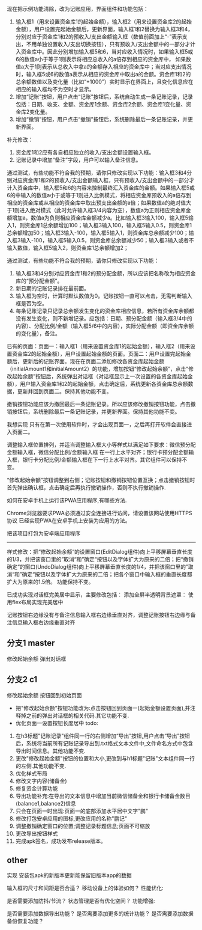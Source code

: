 现在把示例功能清除，改为记账应用，界面组件和功能包括：
1. 输入框1（用来设置资金库1的起始金额），输入框2（用来设置资金库2的起始金额），用户设置完起始金额后，更新界面，输入框1和2替换为输入框3和4，分别对应于资金库1和2的预收入/支出金额输入框（数值前面加上“-”表示支出，不用单独设置收入/支出切换按钮），只有预收入/支出金额中的一部分才计入资金库中。因此分别增加输入框5和6，当对应收入情况时，如果输入框5或6的数值a小于等于1则表示将相应总收入的a倍存到相应的资金库中，
如果数值a大于1则表示从总收入中拿a的金额存入相应的资金库中；当对应支出情况时，输入框5或6的数值a表示从相应的资金库中取出a的金额。资金库1和2的总余额数值以及变化量（比如“+1000”）实时显示在界面上，且变化信息应在相应的输入框均不为空时才显示。
2. 增加“记账”按钮，用户点击“记账”按钮后，系统自动生成一条记账记录，记录包括：日期、收支、金额、资金库1余额、资金库2余额、资金库1变化量、资金库2变化量。 
3. 增加“撤销”按钮，用户点击“撤销”按钮后，系统删除最后一条记账记录，并更新界面。


补充修改：
1. 资金库1和2应有各自相应独立的收入/支出金额设置输入框。
2. 记账记录中增加“备注”字段，用户可以输入备注信息。


通过测试，有些功能不符合我的预期，请你只修改实现以下功能：输入框3和4分别对应资金库1和2的预收入/支出金额输入框，只有预收入/支出金额中的一部分才计入资金库中，输入框5和6的内容来控制最终汇入资金库的金额。如果输入框5或6的中输入的数值a小于或等于1则进入比例模式，将相应资金库预收入的a倍存到相应的资金库或从相应的资金库中取出预支出金额的a倍；如果数值a的绝对值大于1则进入绝对模式（此时允许输入框3/4内容为空），数值a为正则相应资金库金额增加a，数值a为负则相应资金库金额减少a。比如输入框3输入100，输入框5输入1，则资金库1总余额增加100；输入框3输入100，输入框5输入0.5，则资金库1总余额增加50；输入框3输入-100，输入框5输入1，则资金库总余额减少100；输入框3输入-100，输入框5输入0.5，则资金库总余额减少50；输入框3输入或者不输入数值，输入框5输入2，则资金库1总余额增加2；

通过测试，有些功能不符合我的预期，请你只修改实现以下功能：
1. 输入框3和4分别对应资金库1和2的预分配金额，所以应该把名称改为相应资金库的“预分配金额”。
2. 新日期的记账记录排在最前面。
3. 输入框为空时，计算时默认数值为0。记账按钮一直可以点击，无需判断输入框是否为空。
4. 每条记账记录只记录总余额发生变化的资金库相应信息，若所有资金库余额都没有发生变化，则不新增记录。应包括：日期、预分配金额（输入框3/4中的内容）、分配比例/金额（输入框5/6中的内容），实际分配金额（即资金库余额的变化量），备注。


已有的页面：页面一：输入框1（用来设置资金库1的起始金额），输入框2（用来设置资金库2的起始金额），用户设置起始金额的页面。页面二：用户设置完起始金额后，更新后的记账界面。现在在页面二添加修改各资金库起始金额（initialAmount1和initialAmount2）的功能，增加按钮“修改起始余额”，点击“修改起始余额”按钮后，系统弹出对话框（对话框显示上一次设置的各资金库起始金额），用户输入资金库1和2的起始金额，点击确定后，系统更新各资金库总余额数据，更新并回到页面二。保持其他功能不变。

撤销按钮功能应该为撤回最后一条记账记录。所以应该修改撤销按钮功能，点击撤销按钮后，系统删除最后一条记账记录，并更新界面。保持其他功能不变。

我想实现 只有在第一次使用软件时，才会出现页面一，之后再打开软件会直接进入页面二。

调整输入框位置排列，并适当调整输入框大小等样式以满足如下要求：微信预分配金额输入框，微信分配比例/金额输入框 在一行上水平对齐；银行卡预分配金额输入框，银行卡分配比例/金额输入框在下一行上水平对齐。其它组件可以保持不变。

“修改起始余额”按钮调整到右侧；记账按钮和撤销按钮位置互换；点击撤销按钮时首先弹出确认框，点击确定后再执行撤销操作，否则不执行撤销操作.

如何在安卓手机上运行该PWA应用程序,有哪些方法.

Chrome浏览器要求PWA必须通过安全连接进行访问，请设置该网站使用HTTPS协议
已经实现PWA在安卓手机上安装为应用的方法。

把该项目打包为安卓端应用程序

-----------------
样式修改：把“修改起始余额“的设置窗口(EditDialog组件)向上平移屏幕垂直长度的1/3，并把该窗口里的”取消“和”确定“按钮以及字体扩大为原来的二倍；把“撤销确定“的窗口(UndoDialog组件)向上平移屏幕垂直长度的1/4，并把该窗口里的”取消“和”确定“按钮以及字体扩大为原来的二倍；把各个窗口中输入框的垂直长度都扩大为原来的1.5倍。 功能保持不变。
<!-- 在顶部标题“记账”的下面居中显示小号文字”Chi“  -->
已成功实现对话框完美居中显示，主要修改包括：
添加全屏半透明背景遮罩：
使用flex布局实现完美居中



记账按钮右边缘没有与备注信息输入框右边缘垂直对齐，调整记账按钮右边缘与备注信息输入框右边缘垂直对齐

## 分支1 master
修改起始余额 弹出对话框
## 分支2 c1
修改起始余额 按钮回到初始页面
+ 把"修改起始余额"按钮功能改为:点击按钮回到页面一(起始金额设置页面),并注释掉之前的弹出对话框的相关代码.其它功能不变.
+ 优化页面一设置按钮长度居中
todo: 
1. 在h3标题"记账记录"组件同一行的右侧增加“导出”按钮,用户点击“导出”按钮后，系统将当前所有记账记录导出到.txt格式文本文件中,文件命名方式中包含导出时间信息。其他功能不变.
2. 更改"修改起始金额"按钮的位置和大小,更改到与h1标题"记账"文本组件同一行的左侧.其他功能不变.
3. 优化样式布局
4. 修改文字内容(储备金)
5. 修复资金计算功能
6. 导出功能补充:在导出的文本信息中增加当前微信储备金和银行卡储备金数目(balance1,balance2)信息
7. 只会在页面一时出现:页面一的底部添加水平居中文字"鹏"
8. 修改打包安卓应用的图标,更改应用的名称"鹏记"
9. 调整撤销确定窗口的位置;调整记录标题信息;页面不可缩放
10. 更改导出按钮样式
11. 完成apk签名，成功发布release版本。
<!-- 7. 只会在页面一时出现:页面一按钮"好"的下方添加可编辑的文本内容,该文本内容修改后会保存到状态中 -->
<!-- 6. 修复初始储备金额输入框里的内容显示内容不能为空 -->
<!-- 6. 在页面二(记账记录页面)添加"使用说明"按钮,位置在和h1标题"记账"同一行的右侧,点击"使用说明"按钮后,弹出文字说明框,包含 -->


## other
实现 安装包apk的新版本更新能保留旧版本app的数据

输入框的尺寸和间距是否合适？
移动设备上的体验如何？
性能优化:

是否需要添加防抖/节流？
状态管理是否有优化空间？
功能增强:

是否需要添加数据导出功能？
是否需要添加更多的统计功能？
是否需要添加数据备份恢复功能？
